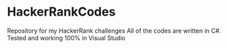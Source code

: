 # HackerRankCodes
Repository for my HackerRank challenges
All of the codes are written in C#. Tested and working 100% in Visual Studio
